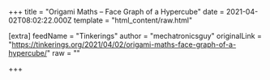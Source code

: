 
+++
title = "Origami Maths – Face Graph of a Hypercube"
date = 2021-04-02T08:02:22.000Z
template = "html_content/raw.html"

[extra]
feedName = "Tinkerings"
author = "mechatronicsguy"
originalLink = "https://tinkerings.org/2021/04/02/origami-maths-face-graph-of-a-hypercube/"
raw = ""

+++

